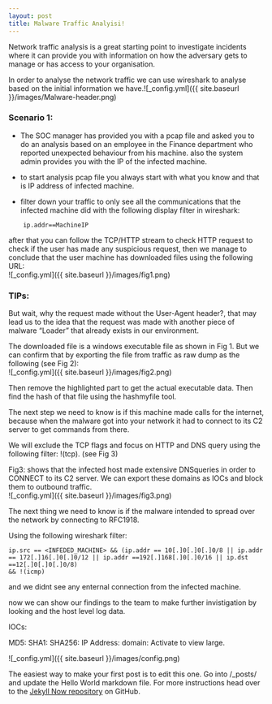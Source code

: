 ```yaml
---
layout: post
title: Malware Traffic Analyisi!
---
```


Network traffic analysis is a great starting point to investigate incidents where it can provide you with information on how the adversary gets to manage or has access to your organisation.

In order to analyse the network traffic we can use wireshark to analyse based on the initial information we have.![_config.yml]({{ site.baseurl }}/images/Malware-header.png)




### Scenario 1:

- The SOC manager has provided you with a pcap file and asked you to do an analysis based on an employee in the Finance department who reported unexpected behaviour from his machine. also the system admin provides you with the IP of the infected machine.

- to start analysis pcap file you always start with what you know and that is IP address of infected machine.

- filter down your traffic to only see all the communications that the infected machine did with the following display filter in wireshark:

```
    ip.addr==MachineIP
```

after that you can follow the TCP/HTTP stream to check HTTP request to check if the user has made any suspicious request, then we manage to conclude that the user machine has downloaded files using the following URL:
<br/> ![_config.yml]({{ site.baseurl }}/images/fig1.png)


### TIPs:

But wait, why the request made without the User-Agent header?, that may lead us to the idea that the request was made with another piece of malware “Loader” that already exists in our environment.

The downloaded file is a windows executable file as shown in Fig 1. But we can confirm that by exporting the file from traffic as raw dump as the following (see Fig 2):<br/>![_config.yml]({{ site.baseurl }}/images/fig2.png)


Then remove the highlighted part to get the actual executable data. Then find the hash of that file using the hashmyfile tool.

The next step we need to know is if this machine made calls for the internet, because when the malware got into your network it had to connect to its C2 server to get commands from there.

We will exclude the TCP flags and focus on HTTP and DNS query using the following filter: !(tcp). (see Fig 3)

Fig3: shows that the infected host made extensive DNSqueries in order to CONNECT to its C2 server. We can export these domains as IOCs and block them to outbound traffic.<br/>
    ![_config.yml]({{ site.baseurl }}/images/fig3.png)

The next thing we need to know is if the malware intended to spread over the network by connecting to RFC1918.

Using the following wireshark filter:
```
ip.src == <INFEDED_MACHINE> && (ip.addr == 10[.]0[.]0[.]0/8 || ip.addr == 172[.]16[.]0[.]0/12 || ip.addr ==192[.]168[.]0[.]0/16 || ip.dst ==12[.]0[.]0[.]0/8)
&& !(icmp)
```
and we didnt see any enternal connection from the infected machine.

now we can show our findings to the team to make further invistigation by looking and the host level log data.


IOCs:

MD5: <REDECTED>
SHA1: <REDECTED>
SHA256: <REDECTED>
IP Address: <REDECTED>
domain: <REDECTED>
Activate to view large.

![_config.yml]({{ site.baseurl }}/images/config.png)

The easiest way to make your first post is to edit this one. Go into /_posts/ and update the Hello World markdown file. For more instructions head over to the [Jekyll Now repository](https://github.com/barryclark/jekyll-now) on GitHub.
